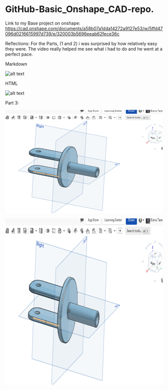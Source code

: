 # GitHub-Basic_Onshape_CAD-repo.

Link to my Base project on onshape: https://cad.onshape.com/documents/a58b07a1dda14272a9127e53/w/5ffd47096d0216615997d739/e/320003b5696eeab62fece36c

Reflections:
For the Parts, (1 and 2) i was surprised by how relatively easy they were. The video really helped me see what i had to do and he went at a perfect pace. 


Markdown

![alt text](path-to-image-and-filename)

HTML

<img src="path-to-image-and-filename" alt="alt text" width="100" height="100">


Part 3:

![Part 3 fork](Images/Part%203%20fork%20screenshot.png)

<img src="Images/Part%203%20fork%20screenshot.png" alt="Part 3 Fork" width="600" height="530">
